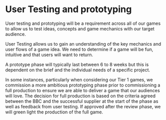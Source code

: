 # User Testing and prototyping

User testing and prototyping will be a requirement across all of our games to allow us to test ideas, concepts and game mechanics with our target audience.

User Testing allows us to gain an understanding of the key mechanics and user flows of a game idea. We need to determine if a game will be fun, intuitive and that users will want to return.

A prototype phase will typically last between 6 to 8 weeks but this is dependent on the brief and the individual needs of a specific project.

In some instances, particularly when considering our Tier 1 games, we commission a more ambitious prototyping phase prior to commissioning a full production to ensure we are able to deliver a game that our audiences will love. The decision for full production is based on the criteria agreed between the BBC and the successful supplier at the start of the phase as well as feedback from user testing. If approved after the review phase, we will green light the production of the full game. 
